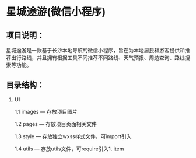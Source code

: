 # 星城途游(微信小程序)

## 项目说明：
星城途游是一款基于长沙本地导航的微信小程序，旨在为本地居民和游客提供和推荐出行路线，并且拥有根据工具不同推荐不同路线、天气预报、周边查询、路线搜索等功能。

## 目录结构：
1. UI

    1.1 images — 存放项目图片
  
    1.2 pages — 存放项目页面相关文件
  
    1.3 style — 存放独立wxss样式文件，可import引入
  
    1.4 utils — 存放utils文件，可require引入1. item
  
  
